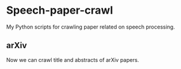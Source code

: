# Speech-paper-crawl
My Python scripts for crawling paper related on speech processing.

## arXiv
Now we can crawl title and abstracts of arXiv papers.

